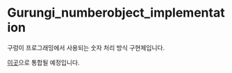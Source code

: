 # Gurungi_numberobject_implementation
구렁이 프로그래밍에서 사용되는 숫자 처리 방식 구현체입니다. <br/>

<a href="https://github.com/flyahn06/Gurungi">이곳</a>으로 통합될 예정입니다.